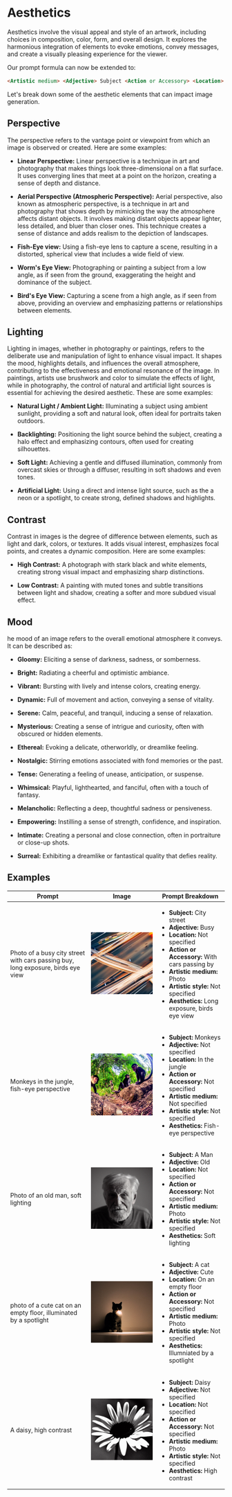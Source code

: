 # Aesthetics

Aesthetics involve the visual appeal and style of an artwork, including choices in composition, color, form, and overall design. It explores the harmonious integration of elements to evoke emotions, convey messages, and create a visually pleasing experience for the viewer.

Our prompt formula can now be extended to:

```markdown
<Artistic medium> <Adjective> Subject <Action or Accessory> <Location> Artistic style> <Aesthetics>
```

Let's break down some of the aesthetic elements that can impact image generation.

## Perspective
The perspective refers to the vantage point or viewpoint from which an image is observed or created. Here are some examples:

- **Linear Perspective:** Linear perspective is a technique in art and photography that makes things look three-dimensional on a flat surface. It uses converging lines that meet at a point on the horizon, creating a sense of depth and distance.

- **Aerial Perspective (Atmospheric Perspective):** Aerial perspective, also known as atmospheric perspective, is a technique in art and photography that shows depth by mimicking the way the atmosphere affects distant objects. It involves making distant objects appear lighter, less detailed, and bluer than closer ones. This technique creates a sense of distance and adds realism to the depiction of landscapes.

- **Fish-Eye view:** Using a fish-eye lens to capture a scene, resulting in a distorted, spherical view that includes a wide field of view.

- **Worm's Eye View:** Photographing or painting a subject from a low angle, as if seen from the ground, exaggerating the height and dominance of the subject.

- **Bird's Eye View:** Capturing a scene from a high angle, as if seen from above, providing an overview and emphasizing patterns or relationships between elements.

## Lighting

Lighting in images, whether in photography or paintings, refers to the deliberate use and manipulation of light to enhance visual impact. It shapes the mood, highlights details, and influences the overall atmosphere, contributing to the effectiveness and emotional resonance of the image. In paintings, artists use brushwork and color to simulate the effects of light, while in photography, the control of natural and artificial light sources is essential for achieving the desired aesthetic. These are some examples:

- **Natural Light / Ambient Light:** Illuminating a subject using ambient sunlight, providing a soft and natural look, often ideal for portraits taken outdoors.

- **Backlighting:** Positioning the light source behind the subject, creating a halo effect and emphasizing contours, often used for creating silhouettes.

- **Soft Light:** Achieving a gentle and diffused illumination, commonly from overcast skies or through a diffuser, resulting in soft shadows and even tones.

- **Artificial Light:** Using a direct and intense light source, such as the a neon or a spotlight, to create strong, defined shadows and highlights.


## Contrast

Contrast in images is the degree of difference between elements, such as light and dark, colors, or textures. It adds visual interest, emphasizes focal points, and creates a dynamic composition. Here are some examples:

- **High Contrast:** A photograph with stark black and white elements, creating strong visual impact and emphasizing sharp distinctions.

- **Low Contrast:** A painting with muted tones and subtle transitions between light and shadow, creating a softer and more subdued visual effect.

## Mood

he mood of an image refers to the overall emotional atmosphere it conveys. It can be described as:

- **Gloomy:** Eliciting a sense of darkness, sadness, or somberness.

- **Bright:** Radiating a cheerful and optimistic ambiance.

- **Vibrant:** Bursting with lively and intense colors, creating energy.

- **Dynamic:** Full of movement and action, conveying a sense of vitality.

- **Serene:** Calm, peaceful, and tranquil, inducing a sense of relaxation.

- **Mysterious:** Creating a sense of intrigue and curiosity, often with obscured or hidden elements.
  
- **Ethereal:** Evoking a delicate, otherworldly, or dreamlike feeling.
  
- **Nostalgic:** Stirring emotions associated with fond memories or the past.
  
- **Tense:** Generating a feeling of unease, anticipation, or suspense.
  
- **Whimsical:** Playful, lighthearted, and fanciful, often with a touch of fantasy.
  
- **Melancholic:** Reflecting a deep, thoughtful sadness or pensiveness.
  
- **Empowering:** Instilling a sense of strength, confidence, and inspiration.
  
- **Intimate:** Creating a personal and close connection, often in portraiture or close-up shots.
  
- **Surreal:** Exhibiting a dreamlike or fantastical quality that defies reality.

## Examples


| Prompt | Image | Prompt Breakdown |
| ------------------- | ----- | ------------------ |
| Photo of a busy city street with cars passing buy, long exposure, birds eye view | ![cute-black-cat](./images/prompt-formula/aesthetics/city-birds-eye.png) | <ul><li><strong>Subject:</strong> City street </li><li><strong>Adjective:</strong> Busy </li><li><strong>Location:</strong> Not specified </li><li><strong>Action or Accessory:</strong> With cars passing by </li><li><strong>Artistic medium:</strong> Photo </li><li><strong>Artistic style:</strong> Not specified </li><li><strong>Aesthetics:</strong> Long exposure, birds eye view </li></ul> |
| Monkeys in the jungle, fish-eye perspective | ![Monkeys](./images/prompt-formula/aesthetics/monkeys.png) | <ul><li><strong>Subject:</strong> Monkeys </li><li><strong>Adjective:</strong> Not specified </li><li><strong>Location:</strong> In the jungle </li><li><strong>Action or Accessory:</strong> Not specified </li><li><strong>Artistic medium:</strong> Not specified </li><li><strong>Artistic style:</strong> Not specified </li><li><strong>Aesthetics:</strong> Fish-eye perspective </li></ul> |
| Photo of an old man, soft lighting | ![Man](./images/prompt-formula/aesthetics/man.png) | <ul><li><strong>Subject:</strong> A Man </li><li><strong>Adjective:</strong> Old </li><li><strong>Location:</strong> Not specified </li><li><strong>Action or Accessory:</strong> Not specified </li><li><strong>Artistic medium:</strong> Photo </li><li><strong>Artistic style:</strong> Not specified </li><li><strong>Aesthetics:</strong> Soft lighting </li></ul> |
| photo of a cute cat on an empty floor, illuminated by a spotlight | ![cat in spotlight](./images/prompt-formula/aesthetics/cat.png) | <ul><li><strong>Subject:</strong> A cat </li><li><strong>Adjective:</strong> Cute </li><li><strong>Location:</strong> On an empty floor </li><li><strong>Action or Accessory:</strong> Not specified </li><li><strong>Artistic medium:</strong> Photo </li><li><strong>Artistic style:</strong> Not specified </li><li><strong>Aesthetics:</strong> Illumniated by a spotlight </li></ul> |
| A daisy, high contrast | ![daisy](./images/prompt-formula/aesthetics/daisy.png) | <ul><li><strong>Subject:</strong> Daisy </li><li><strong>Adjective:</strong> Not specified </li><li><strong>Location:</strong> Not specified </li><li><strong>Action or Accessory:</strong> Not specified </li><li><strong>Artistic medium:</strong> Photo </li><li><strong>Artistic style:</strong> Not specified </li><li><strong>Aesthetics:</strong> High contrast </li></ul> |

